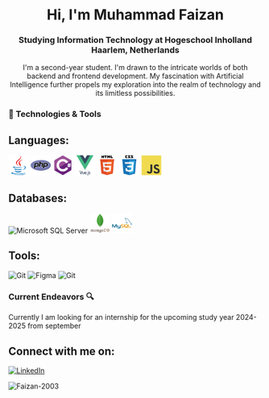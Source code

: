 <h1 align="center">Hi, I'm Muhammad Faizan</h1>
<h3 align="center"> Studying Information Technology at Hogeschool Inholland Haarlem, Netherlands</h3>
<p align="center">I'm a second-year student. I'm drawn to the intricate worlds of both backend and frontend development. My fascination with Artificial Intelligence further propels my exploration into the realm of technology and its limitless possibilities.</p>

<h3 align="left">🔧 Technologies & Tools</h3>
<p align = "left"> <h2 align = "left"> Languages: </h2> </p>
<p align = "left">
  <img src="https://raw.githubusercontent.com/devicons/devicon/master/icons/java/java-original.svg" alt="Java" width="40" height="40"/>
  <img src="https://raw.githubusercontent.com/devicons/devicon/master/icons/php/php-original.svg" alt="php" width="40" height="40"/>
    <img src="https://raw.githubusercontent.com/devicons/devicon/master/icons/csharp/csharp-original.svg" alt="C#" width="40" height="40"/>
  <img src="https://raw.githubusercontent.com/devicons/devicon/master/icons/vuejs/vuejs-original-wordmark.svg" alt="vuejs" width="40" height="40" />
  <img src="https://raw.githubusercontent.com/devicons/devicon/master/icons/html5/html5-original-wordmark.svg" alt="HTML5" width="40" height="40"/>
  <img src="https://raw.githubusercontent.com/devicons/devicon/master/icons/css3/css3-original-wordmark.svg" alt="CSS3" width="40" height="40"/>
  <img src="https://raw.githubusercontent.com/devicons/devicon/master/icons/javascript/javascript-original.svg" alt="javascript" width="40" height="40" /> 
</p>
  <p align = "left"> <h2 align = "left"> Databases: </h2> </p>
   <p align = "left">
  <img src="https://www.svgrepo.com/show/303229/microsoft-sql-server-logo.svg" alt="Microsoft SQL Server" width="40" height="40"/>
  <img src="https://raw.githubusercontent.com/devicons/devicon/master/icons/mongodb/mongodb-original-wordmark.svg" alt="MongoDB" width="40"       height="40"/>
  <img src="https://raw.githubusercontent.com/devicons/devicon/master/icons/mysql/mysql-original-wordmark.svg" alt="mysql" width="40" height="40" />
   </p>
  <p align = "left"> <h2 align = "left"> Tools: </h2> </p>
   <p align = "left">
  <img src="https://www.vectorlogo.zone/logos/git-scm/git-scm-icon.svg" alt="Git" width="40" height="40"/>
  <img src="https://www.vectorlogo.zone/logos/figma/figma-icon.svg" alt="Figma" width="40" height="40"/>
    <img src="https://www.vectorlogo.zone/logos/docker/docker-icon.svg" alt="Git" width="40" height="40"/>
</p>
<h3 align="left"> Current Endeavors 🔍</h3>
<p align = "left">Currently I am looking for an internship for the upcoming study year 2024-2025 from september</p>
<p align = "left"> <h2 align = "left"> Connect with me on: </h2> </p>
<p align="left">
  <a href="https://www.linkedin.com/in/muhammad-faizan-a4349a249/" target="blank"><img src="https://raw.githubusercontent.com/rahuldkjain/github-profile-readme-generator/master/src/images/icons/Social/linked-in-alt.svg" alt="LinkedIn" height="30" width="40" /></a>
</p>

<p><img align="left" src="https://github-readme-stats.vercel.app/api/top-langs?username=Faizan-2003&show_icons=true&locale=en&layout=compact" alt="Faizan-2003" /></p>
<!-- <p><img align="left" src="https://github-readme-stats.vercel.app/api?username=Faizan-2003&show_icons=true&locale=en" alt="Faizan-2003" /></p>
 -->

<!-- <p><img align="left" src="https://github-readme-streak-stats.herokuapp.com/?user=Faizan-2003&" alt="Faizan-2003" /></p>
<!-- -->
